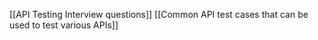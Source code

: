 [[API Testing Interview questions]]
[[Common API test cases that can be used to test various APIs]]
